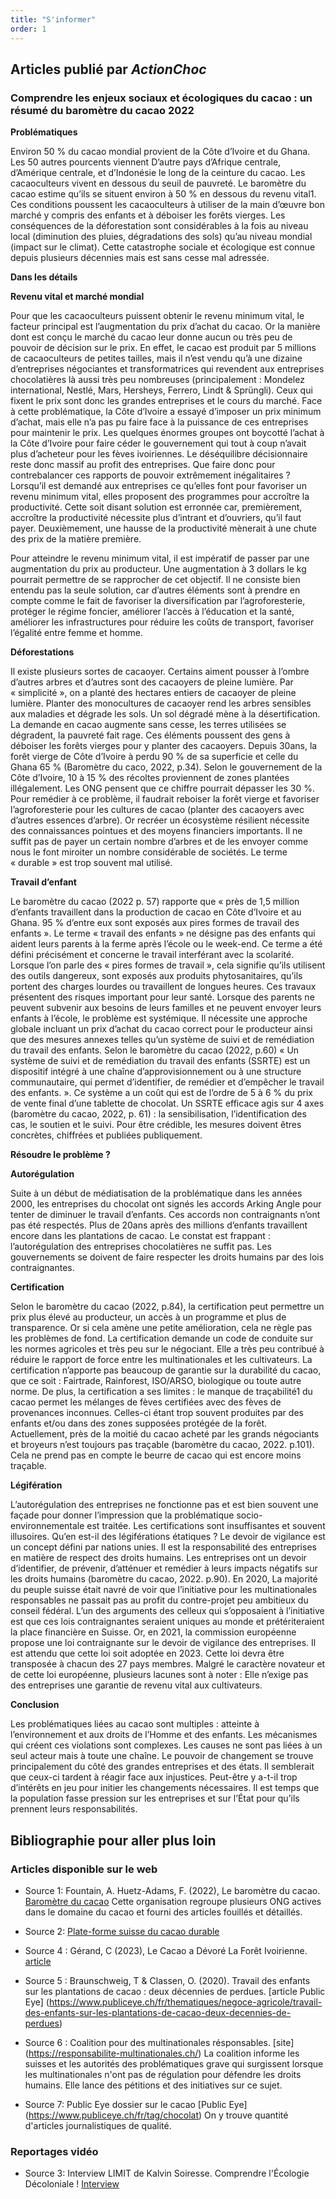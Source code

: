 ```yaml
---
title: "S'informer"
order: 1
---
```

## Articles publié par _ActionChoc_

### Comprendre les enjeux sociaux et écologiques du cacao : un résumé du baromètre du cacao 2022

**Problématiques**

Environ 50 % du cacao mondial provient de la Côte d’Ivoire et du Ghana. Les 50 autres pourcents viennent D’autre pays d’Afrique centrale, d’Amérique centrale, et d’Indonésie le long de la ceinture du cacao. Les cacaoculteurs vivent en dessous du seuil de pauvreté. Le baromètre du cacao estime qu’ils se situent environ à 50 % en dessous du revenu vital1. Ces conditions poussent les cacaoculteurs à utiliser de la main d’œuvre bon marché y compris des enfants et à déboiser les forêts vierges. Les conséquences de la déforestation sont considérables à la fois au niveau local (diminution des pluies, dégradations des sols) qu’au niveau mondial (impact sur le climat). Cette catastrophe sociale et écologique est connue depuis plusieurs décennies mais est sans cesse mal adressée.

**Dans les détails**

**Revenu vital et marché mondial**

Pour que les cacaoculteurs puissent obtenir le revenu minimum vital, le facteur principal est l’augmentation du prix d’achat du cacao. Or la manière dont est conçu le marché du cacao leur donne aucun ou très peu de pouvoir de décision sur le prix. En effet, le cacao est produit par 5 millions de cacaoculteurs de petites tailles, mais il n’est vendu qu’à une dizaine d’entreprises négociantes et transformatrices qui revendent aux entreprises chocolatières là aussi très peu nombreuses (principalement : Mondelez international, Nestlé, Mars, Hersheys, Ferrero, Lindt & Sprüngli). Ceux qui fixent le prix sont donc les grandes entreprises et le cours du marché. 
Face à cette problématique, la Côte d’Ivoire a essayé d’imposer un prix minimum d’achat, mais elle n’a pas pu faire face à la puissance de ces entreprises pour maintenir le prix. Les quelques énormes groupes ont boycotté l’achat à la Côte d’Ivoire pour faire céder le gouvernement qui tout à coup n’avait plus d’acheteur pour les fèves ivoiriennes. Le déséquilibre décisionnaire reste donc massif au profit des entreprises. 
Que faire donc pour contrebalancer ces rapports de pouvoir extrêmement inégalitaires ?
Lorsqu’il est demandé aux entreprises ce qu’elles font pour favoriser un revenu minimum vital, elles proposent des programmes pour accroître la productivité. Cette soit disant solution est erronnée car, premièrement, accroître la productivité nécessite plus d’intrant et d’ouvriers, qu’il faut payer. Deuxièmement, une hausse de la productivité mènerait à une chute des prix de la matière première.

Pour atteindre le revenu minimum vital, il est impératif de passer par une augmentation du prix au producteur. Une augmentation à 3 dollars le kg pourrait permettre de se rapprocher de cet objectif. Il ne consiste bien entendu pas la seule solution, car d’autres éléments sont à prendre en compte comme le fait de favoriser la diversification par l’agroforesterie, protéger le régime foncier, améliorer l’accès à l’éducation et la santé, améliorer les infrastructures pour réduire les coûts de transport, favoriser l’égalité entre femme et homme.

**Déforestations**

Il existe plusieurs sortes de cacaoyer. Certains aiment pousser à l’ombre d’autres arbres et d’autres sont des cacaoyers de pleine lumière. Par « simplicité », on a planté des hectares entiers de cacaoyer de pleine lumière. Planter des monocultures de cacaoyer rend les arbres sensibles aux maladies et dégrade les sols. Un sol dégradé mène à la désertification. La demande en cacao augmente sans cesse, les terres utilisées se dégradent, la pauvreté fait rage. Ces éléments poussent des gens à déboiser les forêts vierges pour y planter des cacaoyers. Depuis 30ans, la forêt vierge de Côte d’Ivoire à perdu 90 % de sa superficie et celle du Ghana 65 % (Baromètre du caco, 2022, p.34). Selon le gouvernement de la Côte d’Ivoire, 10 à 15 % des récoltes proviennent de zones plantées illégalement. Les ONG pensent que ce chiffre pourrait dépasser les 30 %. 
Pour remédier à ce problème, il faudrait reboiser la forêt vierge et favoriser l’agroforesterie pour les cultures de cacao (planter des cacaoyers avec d’autres essences d’arbre). Or recréer un écosystème résilient nécessite des connaissances pointues et des moyens financiers importants. Il ne suffit pas de payer un certain nombre d’arbres et de les envoyer comme nous le font miroiter un nombre considérable de sociétés. Le terme « durable » est trop souvent mal utilisé. 

**Travail d’enfant**

Le baromètre du cacao (2022 p. 57) rapporte que « près de 1,5 million d’enfants travaillent dans la production de cacao en Côte d’Ivoire et au Ghana. 95 % d’entre eux sont exposés aux pires formes de travail des enfants ». Le terme « travail des enfants » ne désigne pas des enfants qui aident leurs parents à la ferme après l’école ou le week-end. Ce terme a été défini précisément et concerne le travail interférant avec la scolarité. Lorsque l’on parle des « pires formes de travail », cela signifie qu’ils utilisent des outils dangereux, sont exposés aux produits phytosanitaires, qu’ils portent des charges lourdes ou travaillent de longues heures. Ces travaux présentent des risques important pour leur santé. Lorsque des parents ne peuvent subvenir aux besoins de leurs familles et ne peuvent envoyer leurs enfants à l’école, le problème est systémique. Il nécessite une approche globale incluant un prix d’achat du cacao correct pour le producteur ainsi que des mesures annexes telles qu’un système de suivi et de remédiation du travail des enfants. 
Selon le baromètre du cacao (2022, p.60) « Un système de suivi et de remédiation du travail des enfants (SSRTE) est un dispositif intégré à une chaîne d’approvisionnement ou à une structure communautaire, qui permet d’identifier, de remédier et d’empêcher le travail des enfants. ». Ce système a un coût qui est de l’ordre de 5 à 6 % du prix de vente final d’une tablette de chocolat. 
Un SSRTE efficace agis sur 4 axes (baromètre du cacao, 2022, p. 61) : la sensibilisation, l’identification des cas, le soutien et le suivi. Pour être crédible, les mesures doivent êtres concrètes, chiffrées et publiées publiquement. 

**Résoudre le problème ?**

**Autorégulation**

Suite à un début de médiatisation de la problématique dans les années 2000, les entreprises du chocolat ont signés les accords Arking Angle pour tenter de diminuer le travail d’enfants. Ces accords non contraignants n’ont pas été respectés. Plus de 20ans après des millions d’enfants travaillent encore dans les plantations de cacao.
Le constat est frappant : l’autorégulation des entreprises chocolatières ne suffit pas. Les gouvernements se doivent de faire respecter les droits humains par des lois contraignantes. 

**Certification**

Selon le baromètre du cacao (2022, p.84), la certification peut permettre un prix plus élevé au producteur, un accès à un programme et plus de transparence. Or si cela amène une petite amélioration, cela ne règle pas les problèmes de fond. La certification demande un code de conduite sur les normes agricoles et très peu sur le négociant. Elle a très peu contribué à réduire le rapport de force entre les multinationales et les cultivateurs. La certification n’apporte pas beaucoup de garantie sur la durabilité du cacao, que ce soit : Fairtrade, Rainforest, ISO/ARSO, biologique ou toute autre norme.
De plus, la certification a ses limites : le manque de traçabilité1 du cacao permet les mélanges de fèves certifiées avec des fèves de provenances inconnues. Celles-ci étant trop souvent produites par des enfants et/ou dans des zones supposées protégée de la forêt. Actuellement, près de la moitié du cacao acheté par les grands négociants et broyeurs n’est toujours pas traçable (baromètre du cacao, 2022. p.101). Cela ne prend pas en compte le beurre de cacao qui est encore moins traçable.

**Légifération**

L’autorégulation des entreprises ne fonctionne pas et est bien souvent une façade pour donner l’impression que la problématique socio-environnementale est traitée. Les certifications sont insuffisantes et souvent illusoires. Qu’en est-il des légiférations étatiques ?
Le devoir de vigilance est un concept défini par nations unies. Il est la responsabilité des entreprises en matière de respect des droits humains. Les entreprises ont un devoir d’identifier, de prévenir, d’atténuer et remédier à leurs impacts négatifs sur les droits humains (baromètre du cacao, 2022. p.90).
En 2020, La majorité du peuple suisse était navré de voir que l’initiative pour les multinationales responsables ne passait pas au profit du contre-projet peu ambitieux du conseil fédéral. L’un des arguments des celleux qui s’opposaient à l’initiative est que ces lois contraignantes seraient uniques au monde et prétériteraient la place financière en Suisse. 
Or, en 2021, la commission européenne propose une loi contraignante sur le devoir de vigilance des entreprises. Il est attendu que cette loi soit adoptée en 2023. Cette loi devra être transposée à chacun des 27 pays membres. 
Malgré le caractère novateur et de cette loi européenne, plusieurs lacunes sont à noter : Elle n’exige pas des entreprises une garantie de revenu vital aux cultivateurs.

**Conclusion**

Les problématiques liées au cacao sont multiples : atteinte à l’environnement et aux droits de l’Homme et des enfants. Les mécanismes qui créent ces violations sont complexes. 
Les causes ne sont pas liées à un seul acteur mais à toute une chaîne. Le pouvoir de changement se trouve principalement du côté des grandes entreprises et des états. Il semblerait que ceux-ci tardent à réagir face aux injustices. Peut-être y a-t-il trop d’intérêts en jeu pour initier les changements nécessaires. Il est temps que la population fasse pression sur les entreprises et sur l’État pour qu’ils prennent leurs responsabilités. 

## Bibliographie pour aller plus loin

### Articles disponible sur le web

- Source 1: Fountain, A. Huetz-Adams, F. (2022), Le baromètre du cacao.  [Baromètre du cacao](https://cocoabarometer.org/fr/) Cette organisation regroupe plusieurs ONG actives dans le domaine du cacao et fourni des articles fouillés et détaillés.

- Source 2: [Plate-forme suisse du cacao durable](https://www.kakaoplattform.ch/fr/)

- Source 4 : Gérand, C (2023), Le Cacao a Dévoré La Forêt Ivoirienne. [article](https://rainforestjournalismfund.org/fr/stories/le-cacao-devore-la-foret-ivoirienne)

- Source 5 : Braunschweig, T & Classen, O. (2020). Travail des enfants sur les plantations de cacao : deux décennies de perdues. [article Public Eye] (https://www.publiceye.ch/fr/thematiques/negoce-agricole/travail-des-enfants-sur-les-plantations-de-cacao-deux-decennies-de-perdues)

- Source 6 : Coalition pour des multinationales résponsables. [site] (https://responsabilite-multinationales.ch/) La coalition informe les suisses et les autorités des problématiques grave qui surgissent lorsque les multinationales n'ont pas de régulation pour défendre les droits humains. Elle lance des pétitions et des initiatives sur ce sujet. 

- Source 7: Public Eye dossier sur le cacao [Public Eye] (https://www.publiceye.ch/fr/tag/chocolat) On y trouve quantité d'articles journalistiques de qualité.


### Reportages vidéo 

- Source 3: Interview LIMIT de Kalvin Soiresse. Comprendre l'Écologie Décoloniale ! [Interview](https://youtu.be/HB7pxi2rLwo) 